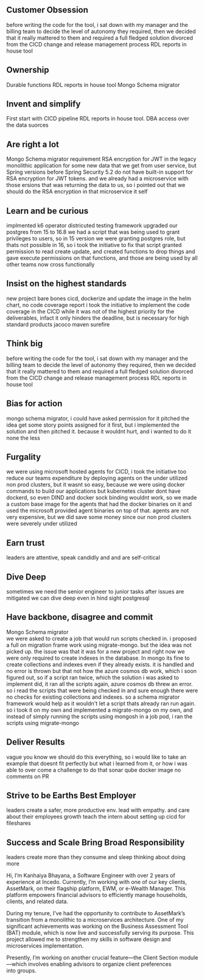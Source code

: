 ## Customer Obsession
before writing the code for the tool, i sat down with my manager and the billing team to decide the level of autonomy they required, then we decided that it really mattered to them and required a full fledged solution divorced from the CICD change and release management process
RDL reports in house tool
## Ownership
Durable functions
RDL reports in house tool
Mongo Schema migrator
## Invent and simplify
First start with CICD pipeline RDL reports in house tool. DBA access over the data suorces
## Are right a lot
Mongo Schema migrator
requirement RSA encryption for JWT in the legacy monolithic application for some new data that we get from user service, but Spring versions before Spring Security 5.2 do not have built-in support for RSA encryption for JWT tokens. and we already had a microservice with those ersions that was returning the data to us, so i pointed out that we should do the RSA encryption in that microservice it self
## Learn and be curious
implmented k6 operator districuted testing framework
upgraded our postgres from 15 to 16.8 
we had a script that was being used to grant privileges to users, so in 15 version we were granting postgres role, but thats not possible in 16, so i took the initiative to fix that script granted permission to read create update, and created functions to drop things and gave execute permissions on that functions, and those are being used by all other teams now cross functionally
## Insist on the highest standards
new project bare bones cicd, dockerize and update the image in the helm chart, no code coverage report
i took the initiative to implement the code coverage in the CICD while it was not of the highest priority for the deliverables, infact it only hinders the deadline, but is necessary for high standard products
jacoco maven surefire
## Think big
before writing the code for the tool, i sat down with my manager and the billing team to decide the level of autonomy they required, then we decided that it really mattered to them and required a full fledged solution divorced from the CICD change and release management process
RDL reports in house tool
## Bias for action
mongo schema migrator, i could have asked permission for it pitched the idea get some story points assigned for it first, but i implemented the solution and then pitched it. because it wouldnt hurt, and i wanted to do it none the less
## Furgality
we were using microsoft hosted agents for CICD, i took the initiative too reduce our teams expenditure by deploying agents on the under utilized non prod clusters, but it wasnt so easy, because we were using docker commands to build our applications but kubernetes cluster dont have dockerd, so even DIND and docker sock binding wouldnt work, so we made a custom base image for the agents that had the docker binaries on it and used the microsoft provided agent binaries on top of that. agents are not very expensive, but we did save some money since our non prod clusters were severely under utilized 
## Earn trust
leaders are attentive, speak candidly and and are self-critical
## Dive Deep
sometimes we need the senior engineer to junior tasks
after issues are mitigated we can dive deep even in hind sight
postgresql
## Have backbone, disagree and commit
Mongo Schema migrator    
we were asked to create a job that would run scripts checked in. i proposed a full on migration frame work using migrate-mongo. but the idea was not picked up. the issue was that it was for a new project and right now we were only required to create indexes in the database. In mongo its fine to create collections and indexes even if they already exists. it is handled and no error is thrown but that not how the azure cosmos db work, which i soon figured out, so if a script ran twice, which the solution i was asked to implement did, it ran all the scripts again, azure cosmos db threw an error. so i read the scripts that were being checked in and sure enough there were no checks for existing collections and indexes. so a schema migrator framework would help as it wouldn't let a script thats already ran run again. so i took it on my own and implemented a migrate-mongo on my own, and instead of simply running the scripts using mongosh in a job pod, i ran the scripts using migrate-mongo
## Deliver Results
vague you know we should do this everything, so i would like to take an example that doesnt fit perfectly but what i learned from it, or how i was able to over come a challenge to do that
sonar qube docker image no comments on PR
## Strive to be Earths Best Employer
leaders create a safer, more productive env. lead with empathy. and care about their employees growth
teach the intern about setting up cicd for fileshares
## Success and Scale Bring Broad Responsibility
leaders create more than they consume and sleep thinking about doing more





Hi, I’m Kanhaiya Bhayana, a Software Engineer with over 2 years of 
experience at Incedo. Currently, I’m working with one of our key clients, 
AssetMark, on their flagship platform, EWM, or e-Wealth Manager. 
This platform empowers financial advisors to efficiently manage households, 
clients, and related data.

During my tenure, I’ve had the opportunity to contribute to AssetMark’s transition from a monolithic to a microservices architecture. One of my significant achievements was working on the Business Assessment Tool (BAT) module, which is now live and successfully serving its purpose. This project allowed me to strengthen my skills in software design and microservices implementation.

Presently, I’m working on another crucial feature—the Client Section 
module—which involves enabling advisors to organize client preferences 
into groups.
